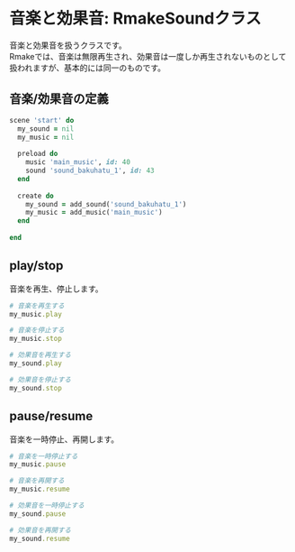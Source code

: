 # 音楽と効果音: RmakeSoundクラス

音楽と効果音を扱うクラスです。  
Rmakeでは、音楽は無限再生され、効果音は一度しか再生されないものとして扱われますが、基本的には同一のものです。

## 音楽/効果音の定義

```ruby
scene 'start' do
  my_sound = nil
  my_music = nil
  
  preload do 
    music 'main_music', id: 40
    sound 'sound_bakuhatu_1', id: 43
  end
  
  create do
    my_sound = add_sound('sound_bakuhatu_1')
    my_music = add_music('main_music')
  end
  
end
```

## play/stop

音楽を再生、停止します。

```ruby
# 音楽を再生する
my_music.play

# 音楽を停止する
my_music.stop

# 効果音を再生する
my_sound.play

# 効果音を停止する
my_sound.stop
```

## pause/resume

音楽を一時停止、再開します。

```ruby
# 音楽を一時停止する
my_music.pause

# 音楽を再開する
my_music.resume

# 効果音を一時停止する
my_sound.pause

# 効果音を再開する
my_sound.resume
```
